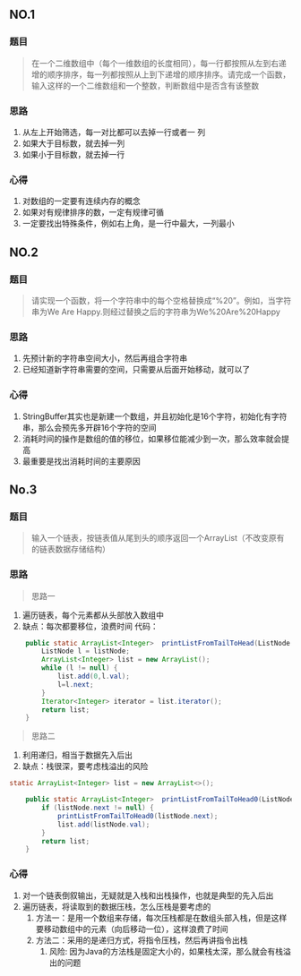 

## NO.1 
 
### 题目 
> 在一个二维数组中（每个一维数组的长度相同），每一行都按照从左到右递增的顺序排序，每一列都按照从上到下递增的顺序排序。请完成一个函数，输入这样的一个二维数组和一个整数，判断数组中是否含有该整数

### 思路

1. 从左上开始筛选，每一对比都可以去掉一行或者一 列
2. 如果大于目标数，就去掉一列
3. 如果小于目标数，就去掉一行


### 心得

1. 对数组的一定要有连续内存的概念
2. 如果对有规律排序的数，一定有规律可循
3. 一定要找出特殊条件，例如右上角，是一行中最大，一列最小



## NO.2

### 题目

> 请实现一个函数，将一个字符串中的每个空格替换成“%20”。例如，当字符串为We Are Happy.则经过替换之后的字符串为We%20Are%20Happy

### 思路

1. 先预计新的字符串空间大小，然后再组合字符串
2. 已经知道新字符串需要的空间，只需要从后面开始移动，就可以了

### 心得

1. StringBuffer其实也是新建一个数组，并且初始化是16个字符，初始化有字符串，那么会预先多开辟16个字符的空间
2. 消耗时间的操作是数组的值的移位，如果移位能减少到一次，那么效率就会提高
3. 最重要是找出消耗时间的主要原因

## No.3

### 题目

> 输入一个链表，按链表值从尾到头的顺序返回一个ArrayList（不改变原有的链表数据存储结构）


### 思路

> 思路一

1. 遍历链表，每个元素都从头部放入数组中
2. 缺点：每次都要移位，浪费时间
代码：
``` java
    public static ArrayList<Integer>  printListFromTailToHead(ListNode listNode) {
        ListNode l = listNode;
        ArrayList<Integer> list = new ArrayList();
        while (l != null) {
            list.add(0,l.val);
            l=l.next;
        }
        Iterator<Integer> iterator = list.iterator();
        return list;
    }
```

> 思路二

1. 利用递归，相当于数据先入后出
2. 缺点：栈很深，要考虑栈溢出的风险

``` java
static ArrayList<Integer> list = new ArrayList<>();

    public static ArrayList<Integer>  printListFromTailToHead0(ListNode listNode) {
        if (listNode.next != null) {
            printListFromTailToHead0(listNode.next);
            list.add(listNode.val);
        }
        return list;
    }
```

### 心得

1. 对一个链表倒叙输出，无疑就是入栈和出栈操作，也就是典型的先入后出
2. 遍历链表，将读取到的数据压栈，怎么压栈是要考虑的
    1. 方法一：是用一个数组来存储，每次压栈都是在数组头部入栈，但是这样要移动数组中的元素（向后移动一位），这样浪费了时间
    2. 方法二：采用的是递归方式，将指令压栈，然后再讲指令出栈
        1. 风险: 因为Java的方法栈是固定大小的，如果栈太深，那么就会有栈溢出的问题
